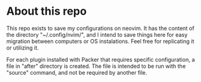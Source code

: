# About this repo

This repo exists to save my configurations on neovim. It has the content of the directory "~/.config/nvim/", and I intend to save things here for easy migration between computers or OS instalations. Feel free for replicating it or utilizing it.

For each plugin installed with Packer that requires specific configuration, a file in "after" directory is created. The file is intended to be run with the "source" command, and not be required by another file.
